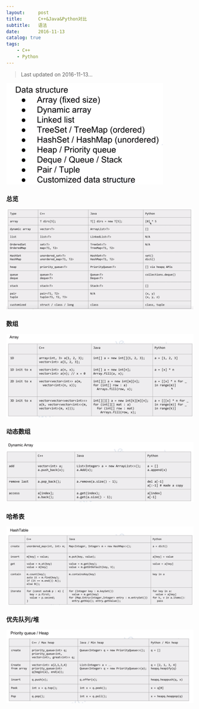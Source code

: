 ```yaml
---
layout:     post
title:      C++&Java&Python对比
subtitle:   语法
date:       2016-11-13
catalog: true
tags:
    - C++
    - Python
---
```


> Last updated on 2016-11-13...

![](/img/post/20161113/1.png)

### 总览

![](/img/post/20161113/2.png)

### 数组

![](/img/post/20161113/3.png)

### 动态数组

![](/img/post/20161113/4.png)

### 哈希表
 
![](/img/post/20161113/5.png)

### 优先队列/堆

![](/img/post/20161113/6.png)




